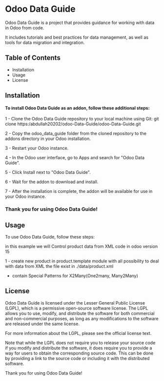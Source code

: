 # Odoo Data Guide

Odoo Data Guide is a project that provides guidance for working with data in Odoo from code.

It includes tutorials and best practices for data management, as well as tools for data migration and integration.

## Table of Contents
- Installation
- Usage
- License



## Installation

#### To install Odoo Data Guide as an addon, follow these additional steps:

1 - Clone the Odoo Data Guide repository to your local machine using Git: git clone https:/abdullah20202/odoo-Data-Guide/odoo-Data-Guide.git

2 - Copy the odoo_data_guide folder from the cloned repository to the addons directory in your Odoo installation.

3 - Restart your Odoo instance.

4 - In the Odoo user interface, go to Apps and search for "Odoo Data Guide".

5 - Click Install next to "Odoo Data Guide".

6 - Wait for the addon to download and install.

7 - After the installation is complete, the addon will be available for use in your Odoo instance.

### Thank you for using Odoo Data Guide!

## Usage

To use Odoo Data Guide, follow these steps:

in this example we will Control product data from XML code in odoo version 15

1 - create new product in product.template module 
with all possibility to deal with data from XML 
the file exist in ./data/product.xml

* contain Special Patterns for X2Many(One2many, Many2Many)


## License
Odoo Data Guide is licensed under the Lesser General Public License (LGPL), which is a permissive open-source software license. The LGPL allows you to use, modify, and distribute the software for both commercial and non-commercial purposes, as long as any modifications to the software are released under the same license.

For more information about the LGPL, please see the official license text.

Note that while the LGPL does not require you to release your source code if you modify and distribute the software, it does require you to provide a way for users to obtain the corresponding source code. This can be done by providing a link to the source code or including it with the distributed software.

Thank you for using Odoo Data Guide!
